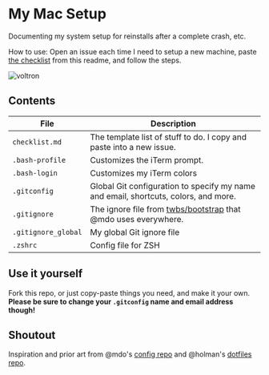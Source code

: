 # My Mac Setup

Documenting my system setup for reinstalls after a complete crash, etc.

How to use: Open an issue each time I need to setup a new machine, paste [the checklist](checklist.md) from this readme, and follow the steps.

![voltron](https://media.giphy.com/media/AYLNzUe39OSgE/giphy.gif)

## Contents

| File | Description |
| --- | --- |
| `checklist.md` | The template list of stuff to do. I copy and paste into a new issue. |
| `.bash-profile` | Customizes the iTerm prompt. |
| `.bash-login` | Customizes my iTerm colors |
| `.gitconfig` | Global Git configuration to specify my name and email, shortcuts, colors, and more. |
| `.gitignore` | The ignore file from [twbs/bootstrap](https://github.com/twbs/bootstrap) that @mdo uses everywhere. |
| `.gitignore_global` | My global Git ignore file |
| `.zshrc` | Config file for ZSH |

## Use it yourself

Fork this repo, or just copy-paste things you need, and make it your own. **Please be sure to change your `.gitconfig` name and email address though!**

## Shoutout

Inspiration and prior art from @mdo's [config repo](https://github.com/mdo/config) and @holman's [dotfiles repo](https://github.com/holman/dotfiles).
